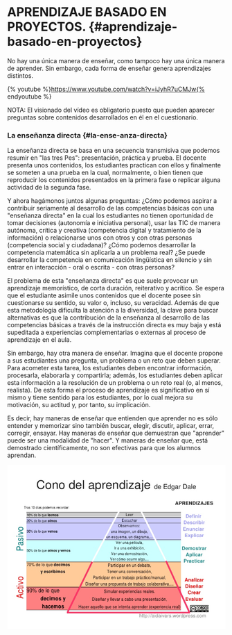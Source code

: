# APRENDIZAJE BASADO EN PROYECTOS. {#aprendizaje-basado-en-proyectos}

No hay una única manera de enseñar, como tampoco hay una única manera de aprender. Sin embargo, cada forma de enseñar genera aprendizajes distintos.

{% youtube %}https://www.youtube.com/watch?v=iJyhR7uCMJw{% endyoutube %}

NOTA: El visionado del vídeo es obligatorio puesto que pueden aparecer preguntas sobre contenidos desarrollados en él en el cuestionario.

### La enseñanza directa {#la-ense-anza-directa}

La enseñanza directa se basa en una secuencia transmisiva que podemos resumir en &quot;las tres Pes&quot;: presentación, práctica y prueba. El docente presenta unos contenidos, los estudiantes practican con ellos y finalmente se someten a una prueba en la cual, normalmente, o bien tienen que reproducir los contenidos presentados en la primera fase o replicar alguna actividad de la segunda fase.

Y ahora hagámonos juntos algunas preguntas: ¿Cómo podemos aspirar a contribuir seriamente al desarrollo de las competencias básicas con una &quot;enseñanza directa&quot; en la cual los estudiantes no tienen oportunidad de tomar decisiones (autonomía e iniciativa personal), usar las TIC de manera autónoma, crítica y creativa (competencia digital y tratamiento de la información) o relacionarse unos con otros y con otras personas (competencia social y ciudadana)? ¿Cómo podemos desarrollar la competencia matemática sin aplicarla a un problema real? ¿Se puede desarrollar la competencia en comunicación lingüística en silencio y sin entrar en interacción - oral o escrita - con otras personas?

El problema de esta &quot;enseñanza directa&quot; es que suele provocar un aprendizaje memorístico, de corta duración, reiterativo y acrítico. Se espera que el estudiante asimile unos contenidos que el docente posee sin cuestionarse su sentido, su valor o, incluso, su veracidad. Además de que esta metodología dificulta la atención a la diversidad, la clave para buscar alternativas es que la contribución de la enseñanza al desarrollo de las competencias básicas a través de la instrucción directa es muy baja y está supeditada a experiencias complementarias o externas al proceso de aprendizaje en el aula.

Sin embargo, hay otra manera de enseñar. Imagina que el docente propone a sus estudiantes una pregunta, un problema o un reto que deben superar. Para acometer esta tarea, los estudiantes deben encontrar información, procesarla, elaborarla y compartirla; además, los estudiantes deben aplicar esta información a la resolución de un problema o un reto real (o, al menos, realista). De esta forma el proceso de aprendizaje es significativo en sí mismo y tiene sentido para los estudiantes, por lo cual mejora su motivación, su actitud y, por tanto, su implicación.

Es decir, hay maneras de enseñar que entienden que aprender no es sólo entender y memorizar sino también buscar, elegir, discutir, aplicar, errar, corregir, ensayar. Hay maneras de enseñar que demuestran que &quot;aprender&quot; puede ser una modalidad de &quot;hacer&quot;. Y maneras de enseñar que, está demostrado científicamente, no son efectivas para que los alumnos aprendan.

![](/images/image1.png)